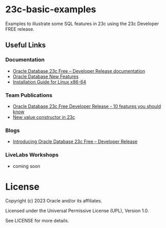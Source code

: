 # 23c-basic-examples

 Examples to illustrate some SQL features in 23c using the 23c Developer FREE release.
 

## Useful Links

### Documentation

- [Oracle Database 23c Free – Developer Release documentation](https://docs.oracle.com/en/database/oracle/oracle-database/23/index.html)
- [Oracle Database New Features](https://docs.oracle.com/en/database/oracle/oracle-database/23/nfcoa/introduction.html)
- [Installation Guide for Linux x86-64](https://docs.oracle.com/en/database/oracle/oracle-database/23/xeinl/index.html#Oracle%C2%AE-Database-Free)

### Team Publications

- [Oracle Database 23c Free Developer Release - 10 features you should know](https://blogs.oracle.com/coretec/post/oracle-database-23c-free-developer-sql)
- [New value constructor in 23c](https://blogs.oracle.com/coretec/post/new-value-constructor-in-23c)

### Blogs

- [Introducing Oracle Database 23c Free – Developer Release](https://blogs.oracle.com/database/post/oracle-database-23c-free)

### LiveLabs Workshops

- coming soon


# License

Copyright (c) 2023 Oracle and/or its affiliates.

Licensed under the Universal Permissive License (UPL), Version 1.0.

See LICENSE for more details.
